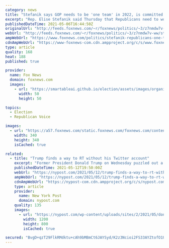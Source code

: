 ```yaml
---
category: news
title: "Stefanik says GOP needs to be 'one team' in 2022, is committed to working with Trump"
excerpt: "Rep. Elise Stefanik said Thursday that Republicans need to work as \"one team\" in 2022 to win back the House of Representatives, comments made as she emerges as the favorite to replace Rep. Liz Cheney as the House Republican Conference chair."
publishedDateTime: 2021-05-06T16:44:50Z
originalUrl: "http://feeds.foxnews.com/~r/foxnews/politics/~3/z7nmdw7v-ww/stefanik-republicans-one-team-working-with-trump"
webUrl: "http://feeds.foxnews.com/~r/foxnews/politics/~3/z7nmdw7v-ww/stefanik-republicans-one-team-working-with-trump"
ampWebUrl: "https://www.foxnews.com/politics/stefanik-republicans-one-team-working-with-trump.amp"
cdnAmpWebUrl: "https://www-foxnews-com.cdn.ampproject.org/c/s/www.foxnews.com/politics/stefanik-republicans-one-team-working-with-trump.amp"
type: article
quality: 168
heat: 188
published: true

provider:
  name: Fox News
  domain: foxnews.com
  images:
    - url: "https://smartableai.github.io/election/assets/images/organizations/foxnews.com-50x50.jpg"
      width: 50
      height: 50

topics:
  - Election
  - Republican Voice

images:
  - url: "https://a57.foxnews.com/static.foxnews.com/foxnews.com/content/uploads/2020/01/340/340/Screen-Shot-2020-01-15-at-11.36.03-AM.png?ve=1&tl=1"
    width: 340
    height: 340
    isCached: true

related:
  - title: "Trump finds a way to RT without his Twitter account"
    excerpt: "Former President Donald Trump on Wednesday puzzled out a new way to retweet his supporters despite his ban from Twitter — by distributing screenshots to his large Fo"
    publishedDateTime: 2021-05-12T19:50:00Z
    webUrl: "https://nypost.com/2021/05/12/trump-finds-a-way-to-rt-without-his-twitter-account/"
    ampWebUrl: "https://nypost.com/2021/05/12/trump-finds-a-way-to-rt-without-his-twitter-account/amp/"
    cdnAmpWebUrl: "https://nypost-com.cdn.ampproject.org/c/s/nypost.com/2021/05/12/trump-finds-a-way-to-rt-without-his-twitter-account/amp/"
    type: article
    provider:
      name: New York Post
      domain: nypost.com
    quality: 135
    images:
      - url: "https://nypost.com/wp-content/uploads/sites/2/2021/05/donald-trump-3.jpg?quality=90&strip=all&w=1200"
        width: 1200
        height: 800
        isCached: true

secured: "BvgD+qzT29FlkRMdktu+cAh9bMBmCt6JAYSyd/K2z3Ncioi2FS33AYZtofO1UgV1r1oOE7bRMz5AxmbsZ7okQUz/JDabL0ecYbzjPEivMCct9nZDCbiQTn5yy/x5ojwDbUpMpl5Z4P02ymZx+SoHM+/mFNBfRfgJnLhFWmvX8+EcYW97Dj6/kO/gsiqMFezN2wUMmmi8hw8QnlPrB3Vo1xEojVlZ2GQQ385CGxT5AMKiBC6bZACRPYErPeNVpOkM4PR3WxHTB61SHg3MJcknb2nj86AMHaVmsKXg1QubmDsb7tqkq6+5Y1ZsPSHMtlIPN6KYNDQWGF4zzzeX4K52p/PxocKyOaaxh8wLVjjWi+8=;And9gb94qzgm6bcdHM4eNw=="
---
```



